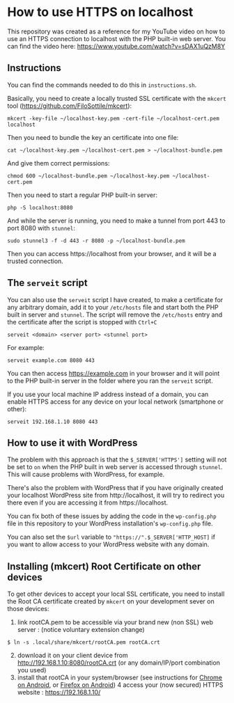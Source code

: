 # How to use HTTPS on localhost

This repository was created as a reference for my YouTube video on how to use an HTTPS connection to localhost with the PHP built-in web server. You can find the video here: https://www.youtube.com/watch?v=sDAX1uQzM8Y

## Instructions

You can find the commands needed to do this in `instructions.sh`.

Basically, you need to create a locally trusted SSL certificate with the `mkcert` tool (https://github.com/FiloSottile/mkcert):

`mkcert -key-file ~/localhost-key.pem -cert-file ~/localhost-cert.pem localhost`

Then you need to bundle the key an certificate into one file:

`cat ~/localhost-key.pem ~/localhost-cert.pem > ~/localhost-bundle.pem`

And give them correct permissions:

`chmod 600 ~/localhost-bundle.pem ~/localhost-key.pem ~/localhost-cert.pem`

Then you need to start a regular PHP built-in server:

`php -S localhost:8080`

And while the server is running, you need to make a tunnel from port 443 to port 8080 with `stunnel`:

`sudo stunnel3 -f -d 443 -r 8080 -p ~/localhost-bundle.pem`

Then you can access https://localhost from your browser, and it will be a trusted connection.

## The `serveit` script

You can also use the `serveit` script I have created, to make a certificate for any arbitrary domain, add it to your `/etc/hosts` file and start both the PHP built in server and `stunnel`. The script will remove the `/etc/hosts` entry and the certificate after the script is stopped with `Ctrl+C`

`serveit <domain> <server port> <stunnel port>`

For example:

`serveit example.com 8080 443`

You can then access https://example.com in your browser and it will point to the PHP built-in server in the folder where you ran the `serveit` script.

If you use your local machine IP address instead of a domain, you can enable HTTPS access for any device on your local network (smartphone or other):

`serveit 192.168.1.10 8080 443`

## How to use it with WordPress

The problem with this approach is that the `$_SERVER['HTTPS']` setting will not be set to `on` when the PHP built in web server is accessed through `stunnel`. This will cause problems with WordPress, for example.

There's also the problem with WordPress that if you have originally created your localhost WordPress site from http://localhost, it will try to redirect you there even if you are accessing it from https://localhost.

You can fix both of these issues by adding the code in the `wp-config.php` file in this repository to your WordPress installation's `wp-config.php` file.

You can also set the `$url` variable to `"https://".$_SERVER['HTTP_HOST]` if you want to allow access to your WordPress website with any domain.

## Installing (mkcert) Root Certificate on other devices

To get other devices to accept your local SSL certificate, you need to install the Root CA certificate created by `mkcert` on your development sever on those devices:

1. link rootCA.pem to be accessible via your brand new (non SSL) web server :   (notice voluntary extension change)
```console
$ ln -s .local/share/mkcert/rootCA.pem rootCA.crt
```
2. download it on your client device from http://192.168.1.10:8080/rootCA.crt (or any domain/IP/port combination you used)
3. install that rootCA in your system/browser (see instructions for [Chrome on Android](https://android.stackexchange.com/a/240913), or [Firefox on Android](https://blog.jeroenhd.nl/article/firefox-for-android-using-a-custom-certificate-authority))
4 access your (now secured) HTTPS website : https://192.168.1.10/
